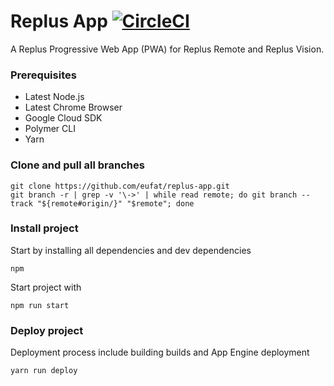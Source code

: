 # Replus App [![CircleCI](https://circleci.com/gh/eufat/replus-app.svg?style=svg&circle-token=b9e8d9011a8a2ef3f465235e9df53eea6507ca42)](https://circleci.com/gh/eufat/replus-app)

A Replus Progressive Web App (PWA) for Replus Remote and Replus Vision.

### Prerequisites

*   Latest Node.js
*   Latest Chrome Browser
*   Google Cloud SDK
*   Polymer CLI
*   Yarn

### Clone and pull all branches

```
git clone https://github.com/eufat/replus-app.git
git branch -r | grep -v '\->' | while read remote; do git branch --track "${remote#origin/}" "$remote"; done
```

### Install project

Start by installing all dependencies and dev dependencies

```
npm
```

Start project with

```
npm run start
```

### Deploy project

Deployment process include building builds and App Engine deployment

```
yarn run deploy
```
